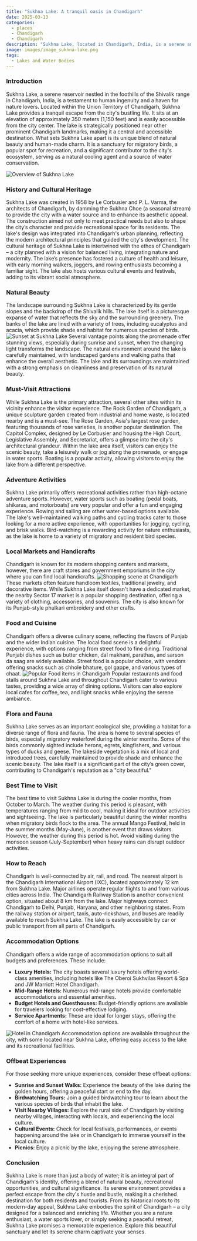 ```yaml
---
title: "Sukhna Lake: A tranquil oasis in Chandigarh"
date: 2025-03-13
categories:
  - places
  - Chandigarh
  - Chandigarh
description: "Sukhna Lake, located in Chandigarh, India, is a serene and picturesque lake that offers a tranquil escape from the hustle and bustle of city life. Surrounded by lush greenery and scenic views, this natural beauty is perfect for nature lovers and those seeking a peaceful retreat. The lake is also home to a wide variety of bird species, making it a popular spot for birdwatching enthusiasts. Take a leisurely stroll around the lake's perimeter, enjoy the calm atmosphere, or simply sit back and soak in the serene surroundings - Sukhna Lake is a must-visit destination in Chandigarh."
image: images/image_sukhna-lake.png
tags: 
  - Lakes and Water Bodies
---
```



### **Introduction**

Sukhna Lake, a serene reservoir nestled in the foothills of the Shivalik range in Chandigarh, India, is a testament to human ingenuity and a haven for nature lovers. Located within the Union Territory of Chandigarh, Sukhna Lake provides a tranquil escape from the city's bustling life. It sits at an elevation of approximately 350 meters (1,150 feet) and is easily accessible from the city center. The lake is strategically positioned near other prominent Chandigarh landmarks, making it a central and accessible destination. What sets Sukhna Lake apart is its unique blend of natural beauty and human-made charm. It is a sanctuary for migratory birds, a popular spot for recreation, and a significant contributor to the city's ecosystem, serving as a natural cooling agent and a source of water conservation.

<img src="placeholder_image_Sukhna_Lake_Overview.jpg" alt="Overview of Sukhna Lake">

### **History and Cultural Heritage**

Sukhna Lake was created in 1958 by Le Corbusier and P. L. Varma, the architects of Chandigarh, by damming the Sukhna Choe (a seasonal stream) to provide the city with a water source and to enhance its aesthetic appeal. The construction aimed not only to meet practical needs but also to shape the city’s character and provide recreational space for its residents. The lake's design was integrated into Chandigarh's urban planning, reflecting the modern architectural principles that guided the city's development. The cultural heritage of Sukhna Lake is intertwined with the ethos of Chandigarh – a city planned with a vision for balanced living, integrating nature and modernity. The lake’s presence has fostered a culture of health and leisure, with early morning walkers, joggers, and rowing enthusiasts becoming a familiar sight. The lake also hosts various cultural events and festivals, adding to its vibrant social atmosphere.

### **Natural Beauty**

The landscape surrounding Sukhna Lake is characterized by its gentle slopes and the backdrop of the Shivalik hills. The lake itself is a picturesque expanse of water that reflects the sky and the surrounding greenery. The banks of the lake are lined with a variety of trees, including eucalyptus and acacia, which provide shade and habitat for numerous species of birds. <img src="placeholder_image_Sukhna_Lake_Sunset.jpg" alt="Sunset at Sukhna Lake">
Several vantage points along the promenade offer stunning views, especially during sunrise and sunset, when the changing light transforms the landscape. The natural environment around the lake is carefully maintained, with landscaped gardens and walking paths that enhance the overall aesthetic. The lake and its surroundings are maintained with a strong emphasis on cleanliness and preservation of its natural beauty.

### **Must-Visit Attractions**

While Sukhna Lake is the primary attraction, several other sites within its vicinity enhance the visitor experience. The Rock Garden of Chandigarh, a unique sculpture garden created from industrial and home waste, is located nearby and is a must-see. The Rose Garden, Asia's largest rose garden, featuring thousands of rose varieties, is another popular destination. The Capitol Complex, designed by Le Corbusier and housing the High Court, Legislative Assembly, and Secretariat, offers a glimpse into the city's architectural grandeur. Within the lake area itself, visitors can enjoy the scenic beauty, take a leisurely walk or jog along the promenade, or engage in water sports. Boating is a popular activity, allowing visitors to enjoy the lake from a different perspective.

### **Adventure Activities**

Sukhna Lake primarily offers recreational activities rather than high-octane adventure sports. However, water sports such as boating (pedal boats, shikaras, and motorboats) are very popular and offer a fun and engaging experience. Rowing and sailing are other water-based options available. The lake's well-maintained walking paths and cycling tracks cater to those looking for a more active experience, with opportunities for jogging, cycling, and brisk walks. Bird-watching is a rewarding activity for nature enthusiasts, as the lake is home to a variety of migratory and resident bird species.

### **Local Markets and Handicrafts**

Chandigarh is known for its modern shopping centers and markets, however, there are craft stores and government emporiums in the city where you can find local handicrafts. <img src="placeholder_image_Chandigarh_Shopping.jpg" alt="Shopping scene at Chandigarh"> These markets often feature handloom textiles, traditional jewelry, and decorative items. While Sukhna Lake itself doesn't have a dedicated market, the nearby Sector 17 market is a popular shopping destination, offering a variety of clothing, accessories, and souvenirs. The city is also known for its Punjab-style phulkari embroidery and other crafts.

### **Food and Cuisine**

Chandigarh offers a diverse culinary scene, reflecting the flavors of Punjab and the wider Indian cuisine. The local food scene is a delightful experience, with options ranging from street food to fine dining. Traditional Punjabi dishes such as butter chicken, dal makhani, parathas, and sarson da saag are widely available. Street food is a popular choice, with vendors offering snacks such as chhole bhature, gol gappe, and various types of chaat. <img src="placeholder_image_Chandigarh_Food.jpg" alt="Popular Food items in Chandigarh"> Popular restaurants and food stalls around Sukhna Lake and throughout Chandigarh cater to various tastes, providing a wide array of dining options. Visitors can also explore local cafes for coffee, tea, and light snacks while enjoying the serene ambiance.

### **Flora and Fauna**

Sukhna Lake serves as an important ecological site, providing a habitat for a diverse range of flora and fauna. The area is home to several species of birds, especially migratory waterfowl during the winter months. Some of the birds commonly sighted include herons, egrets, kingfishers, and various types of ducks and geese. The lakeside vegetation is a mix of local and introduced trees, carefully maintained to provide shade and enhance the scenic beauty. The lake itself is a significant part of the city’s green cover, contributing to Chandigarh's reputation as a "city beautiful."

### **Best Time to Visit**

The best time to visit Sukhna Lake is during the cooler months, from October to March. The weather during this period is pleasant, with temperatures ranging from mild to cool, making it ideal for outdoor activities and sightseeing. The lake is particularly beautiful during the winter months when migratory birds flock to the area. The annual Mango Festival, held in the summer months (May-June), is another event that draws visitors. However, the weather during this period is hot. Avoid visiting during the monsoon season (July-September) when heavy rains can disrupt outdoor activities.

### **How to Reach**

Chandigarh is well-connected by air, rail, and road. The nearest airport is the Chandigarh International Airport (IXC), located approximately 12 km from Sukhna Lake. Major airlines operate regular flights to and from various cities across India. The Chandigarh Railway Station is another convenient option, situated about 8 km from the lake. Major highways connect Chandigarh to Delhi, Punjab, Haryana, and other neighboring states. From the railway station or airport, taxis, auto-rickshaws, and buses are readily available to reach Sukhna Lake. The lake is easily accessible by car or public transport from all parts of Chandigarh.

### **Accommodation Options**

Chandigarh offers a wide range of accommodation options to suit all budgets and preferences. These include:
- **Luxury Hotels:** The city boasts several luxury hotels offering world-class amenities, including hotels like The Oberoi Sukhvilas Resort & Spa and JW Marriott Hotel Chandigarh.
- **Mid-Range Hotels:** Numerous mid-range hotels provide comfortable accommodations and essential amenities.
- **Budget Hotels and Guesthouses:** Budget-friendly options are available for travelers looking for cost-effective lodging.
- **Service Apartments:** These are ideal for longer stays, offering the comfort of a home with hotel-like services.

<img src="placeholder_image_Chandigarh_Hotel.jpg" alt="Hotel in Chandigarh">
Accommodation options are available throughout the city, with some located near Sukhna Lake, offering easy access to the lake and its recreational facilities.

### **Offbeat Experiences**

For those seeking more unique experiences, consider these offbeat options:
- **Sunrise and Sunset Walks:** Experience the beauty of the lake during the golden hours, offering a peaceful start or end to the day.
- **Birdwatching Tours:** Join a guided birdwatching tour to learn about the various species of birds that inhabit the lake.
- **Visit Nearby Villages:** Explore the rural side of Chandigarh by visiting nearby villages, interacting with locals, and experiencing the local culture.
- **Cultural Events:** Check for local festivals, performances, or events happening around the lake or in Chandigarh to immerse yourself in the local culture.
- **Picnics:** Enjoy a picnic by the lake, enjoying the serene atmosphere.

### **Conclusion**

Sukhna Lake is more than just a body of water; it is an integral part of Chandigarh's identity, offering a blend of natural beauty, recreational opportunities, and cultural significance. Its serene environment provides a perfect escape from the city's hustle and bustle, making it a cherished destination for both residents and tourists. From its historical roots to its modern-day appeal, Sukhna Lake embodies the spirit of Chandigarh – a city designed for a balanced and enriching life. Whether you are a nature enthusiast, a water sports lover, or simply seeking a peaceful retreat, Sukhna Lake promises a memorable experience. Explore this beautiful sanctuary and let its serene charm captivate your senses.


